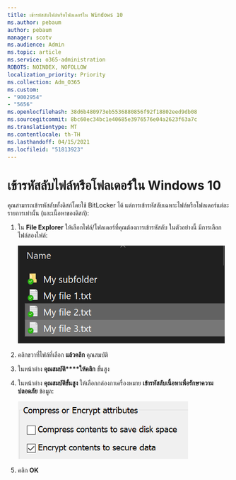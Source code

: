 ```yaml
---
title: เข้ารหัสลับไฟล์หรือโฟลเดอร์ใน Windows 10
ms.author: pebaum
author: pebaum
manager: scotv
ms.audience: Admin
ms.topic: article
ms.service: o365-administration
ROBOTS: NOINDEX, NOFOLLOW
localization_priority: Priority
ms.collection: Adm_O365
ms.custom:
- "9002954"
- "5656"
ms.openlocfilehash: 38d6b480973eb5536880856f92f18802eed9db08
ms.sourcegitcommit: 8bc60ec34bc1e40685e3976576e04a2623f63a7c
ms.translationtype: MT
ms.contentlocale: th-TH
ms.lasthandoff: 04/15/2021
ms.locfileid: "51813923"
---
```

# <a name="encrypt-files-or-folder-in-windows-10"></a>เข้ารหัสลับไฟล์หรือโฟลเดอร์ใน Windows 10

คุณสามารถเข้ารหัสลับทั้งดิสก์โดยใช้ BitLocker ได้ แต่การเข้ารหัสลับเฉพาะไฟล์หรือโฟลเดอร์แต่ละรายการเท่านั้น (และเนื้อหาของดิสก์):

1. ใน **File Explorer** ให้เลือกไฟล์/โฟลเดอร์ที่คุณต้องการเข้ารหัสลับ ในตัวอย่างนี้ มีการเลือกไฟล์สองไฟล์:

    ![เลือกไฟล์หรือโฟลเดอร์เพื่อเข้ารหัสลับ](media/select-for-encrypting.png)

2. คลิกขวาที่ไฟล์ที่เลือก **แล้วคลิก** คุณสมบัติ

3. ในหน้าต่าง **คุณสมบัติ****ให้คลิก** ขั้นสูง

4. ในหน้าต่าง **คุณสมบัติขั้นสูง** ให้เลือกกล่องกาเครื่องหมาย **เข้ารหัสลับเนื้อหาเพื่อรักษาความปลอดภัย** ข้อมูล:

    ![เข้ารหัสลับเนื้อหา](media/encrypt-contents.png)

5. คลิก **OK**
